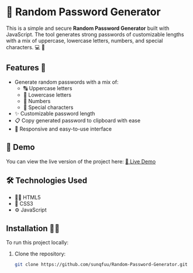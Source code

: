 # 🔑 **Random Password Generator**

This is a simple and secure **Random Password Generator** built with JavaScript. The tool generates strong passwords of customizable lengths with a mix of uppercase, lowercase letters, numbers, and special characters. 💻 🔐

## Features 🌟

- Generate random passwords with a mix of:
  - 🔠 Uppercase letters
  - 🔡 Lowercase letters
  - 🔢 Numbers
  - 🔣 Special characters
- ✨ Customizable password length
- 📋 Copy generated password to clipboard with ease
- 📱 Responsive and easy-to-use interface

## 🚀 Demo

You can view the live version of the project here: [🔗 Live Demo](https://randomsecure-pwgen.netlify.app/)

## 🛠️ Technologies Used

- 🧑‍💻 HTML5
- 🎨 CSS3
- ⚙️ JavaScript

## Installation 🧑‍💻

To run this project locally:

1. Clone the repository:

   ```bash
   git clone https://github.com/sunqfuu/Random-Password-Generator.git

